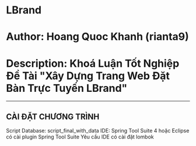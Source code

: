 # LBrand
# Author: Hoang Quoc Khanh (rianta9)
# Description: Khoá Luận Tốt Nghiệp Đề Tài "Xây Dựng Trang Web Đặt Bàn Trực Tuyến LBrand"
--------------------------------------------
CÀI ĐẶT CHƯƠNG TRÌNH
--------------------------------------------
Script Database: script_final_with_data
IDE: Spring Tool Suite 4 hoặc Eclipse có cài plugin Spring Tool Suite
Yêu cầu IDE có cài đặt lombok
